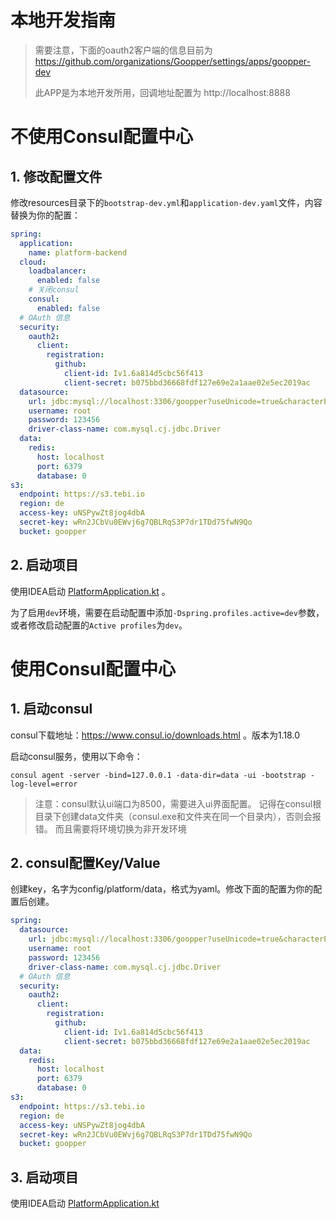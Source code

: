 # 本地开发指南

> 需要注意，下面的oauth2客户端的信息目前为 https://github.com/organizations/Goopper/settings/apps/goopper-dev
>
> 此APP是为本地开发所用，回调地址配置为 http://localhost:8888

# 不使用Consul配置中心

## 1. 修改配置文件

修改resources目录下的`bootstrap-dev.yml`和`application-dev.yaml`文件，内容替换为你的配置：

```yaml
spring:
  application:
    name: platform-backend
  cloud:
    loadbalancer:
      enabled: false
    # 关闭consul
    consul:
      enabled: false
  # OAuth 信息
  security:
    oauth2:
      client:
        registration:
          github:
            client-id: Iv1.6a814d5cbc56f413
            client-secret: b075bbd36668fdf127e69e2a1aae02e5ec2019ac
  datasource:
    url: jdbc:mysql://localhost:3306/goopper?useUnicode=true&characterEncoding=utf8&useSSL=false
    username: root
    password: 123456
    driver-class-name: com.mysql.cj.jdbc.Driver
  data:
    redis:
      host: localhost
      port: 6379
      database: 0
s3:
  endpoint: https://s3.tebi.io
  region: de
  access-key: uNSPywZt8jog4dbA
  secret-key: wRn2JCbVu0EWvj6g7QBLRqS3P7dr1TDd75fwN9Qo
  bucket: goopper
```

## 2. 启动项目

使用IDEA启动 [PlatformApplication.kt](src%2Fmain%2Fkotlin%2Ftop%2Fgoopper%2Fplatform%2FPlatformApplication.kt) 。

为了启用`dev`环境，需要在启动配置中添加`-Dspring.profiles.active=dev`参数，或者修改启动配置的`Active profiles`为`dev`。

# 使用Consul配置中心

## 1. 启动consul

consul下载地址：https://www.consul.io/downloads.html 。版本为1.18.0

启动consul服务，使用以下命令：

```shell
consul agent -server -bind=127.0.0.1 -data-dir=data -ui -bootstrap -log-level=error
```
> 注意：consul默认ui端口为8500，需要进入ui界面配置。 记得在consul根目录下创建data文件夹（consul.exe和文件夹在同一个目录内），否则会报错。
> 而且需要将环境切换为非开发环境

## 2. consul配置Key/Value

创建key，名字为config/platform/data，格式为yaml。修改下面的配置为你的配置后创建。

```yaml
spring:
  datasource:
    url: jdbc:mysql://localhost:3306/goopper?useUnicode=true&characterEncoding=utf8&useSSL=false
    username: root
    password: 123456
    driver-class-name: com.mysql.cj.jdbc.Driver
  # OAuth 信息
  security:
    oauth2:
      client:
        registration:
          github:
            client-id: Iv1.6a814d5cbc56f413
            client-secret: b075bbd36668fdf127e69e2a1aae02e5ec2019ac
  data:
    redis:
      host: localhost
      port: 6379
      database: 0
s3:
  endpoint: https://s3.tebi.io
  region: de
  access-key: uNSPywZt8jog4dbA
  secret-key: wRn2JCbVu0EWvj6g7QBLRqS3P7dr1TDd75fwN9Qo
  bucket: goopper
```

## 3. 启动项目

使用IDEA启动 [PlatformApplication.kt](src%2Fmain%2Fkotlin%2Ftop%2Fgoopper%2Fplatform%2FPlatformApplication.kt)